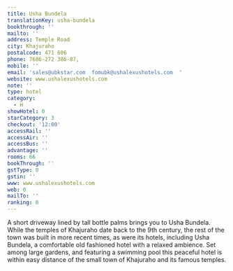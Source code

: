 ```yaml
---
title: Usha Bundela
translationKey: usha-bundela
bookthrough: ''
mailto: ''
address: Temple Road
city: Khajuraho
postalcode: 471 606
phone: 7686-272 386-87,
mobile: ''
email: 'sales@ubkstar.com  fomubk@ushalexushotels.com  '
website: www.ushalexushotels.com
note: ''
type: hotel
category:
  - H
showHotel: 0
starCategory: 3
checkout: '12:00'
accessRail: ''
accessAir: ''
accessBus: ''
advantage: ''
rooms: 66
bookThrough: ''
gstType: 0
gstin: ''
www: www.ushalexushotels.com
web: 0
mailTo: ''
ranking: 0
---
```







A short driveway lined by tall bottle palms brings you to Usha Bundela. While the temples of Khajuraho date back to the 9th century, the rest of the town was built in more recent times, as were its hotels, including Usha Bundela, a comfortable old fashioned hotel with a relaxed ambience. Set among large gardens, and featuring a swimming pool this peaceful hotel is within easy distance of the small town of Khajuraho and its famous temples.